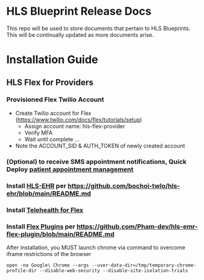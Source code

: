 # HLS Blueprint Release Docs

This repo will be used to store documents that pertain to HLS Blueprints.  This will be continually updated as more documents arise.


# Installation Guide

## HLS Flex for Providers

### Provisioned Flex Twilio Account

- Create Twilio account for Flex (https://www.twilio.com/docs/flex/tutorials/setup)
  - Assign account name: hls-flex-provider
  - Verify MFA
  - Wait until complete ... 
- Note the ACCOUNT_SID & AUTH_TOKEN of newly created account


### (Optional) to receive SMS appointment notifications, Quick Deploy [patient appointment management](https://www.twilio.com/code-exchange/appointment-management-healthcare)
### Install [HLS-EHR](https://github.com/bochoi-twlo/hls-ehr) per https://github.com/bochoi-twlo/hls-ehr/blob/main/README.md
### Install [Telehealth for Flex](https://github.com/Pham-dev/telehealth-v2) 
### Install [Flex Plugins](https://github.com/Pham-dev/hls-emr-flex-plugin) per https://github.com/Pham-dev/hls-emr-flex-plugin/blob/main/README.md

After installation, you MUST launch chrome via command to overcome iframe restrictions of the browser

```shell
open -na Google\ Chrome --args --user-data-dir=/tmp/temporary-chrome-profile-dir --disable-web-security --disable-site-isolation-trials
```

